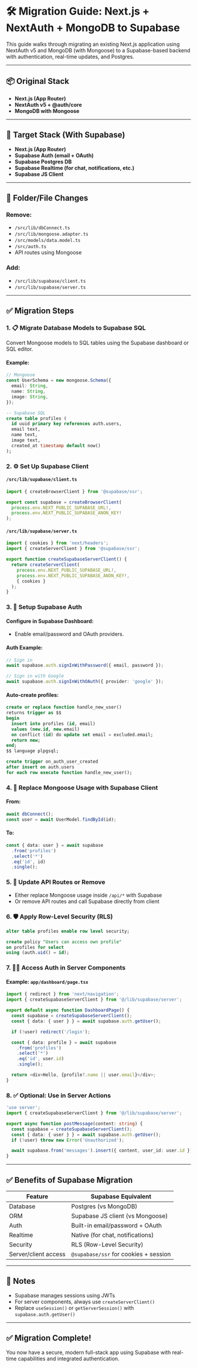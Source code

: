 # 🛠️ Migration Guide: Next.js + NextAuth + MongoDB to Supabase

This guide walks through migrating an existing Next.js application using NextAuth v5 and MongoDB (with Mongoose) to a Supabase-based backend with authentication, real-time updates, and Postgres.

---

## 📦 Original Stack

- **Next.js (App Router)**
- **NextAuth v5 + @auth/core**
- **MongoDB with Mongoose**

---

## 🎯 Target Stack (With Supabase)

- **Next.js (App Router)**
- **Supabase Auth (email + OAuth)**
- **Supabase Postgres DB**
- **Supabase Realtime (for chat, notifications, etc.)**
- **Supabase JS Client**

---

## 📁 Folder/File Changes

### Remove:

- `/src/lib/dbConnect.ts`
- `/src/lib/mongoose.adapter.ts`
- `/src/models/data.model.ts`
- `/src/auth.ts`
- API routes using Mongoose

### Add:

- `/src/lib/supabase/client.ts`
- `/src/lib/supabase/server.ts`

---

## ✅ Migration Steps

### 1. 📋 Migrate Database Models to Supabase SQL

Convert Mongoose models to SQL tables using the Supabase dashboard or SQL editor.

#### Example:

```ts
// Mongoose
const UserSchema = new mongoose.Schema({
  email: String,
  name: String,
  image: String,
});
```

```sql
-- Supabase SQL
create table profiles (
  id uuid primary key references auth.users,
  email text,
  name text,
  image text,
  created_at timestamp default now()
);
```

### 2. ⚙️ Set Up Supabase Client

#### `/src/lib/supabase/client.ts`

```ts
import { createBrowserClient } from '@supabase/ssr';

export const supabase = createBrowserClient(
  process.env.NEXT_PUBLIC_SUPABASE_URL!,
  process.env.NEXT_PUBLIC_SUPABASE_ANON_KEY!
);
```

#### `/src/lib/supabase/server.ts`

```ts
import { cookies } from 'next/headers';
import { createServerClient } from '@supabase/ssr';

export function createSupabaseServerClient() {
  return createServerClient(
    process.env.NEXT_PUBLIC_SUPABASE_URL!,
    process.env.NEXT_PUBLIC_SUPABASE_ANON_KEY!,
    { cookies }
  );
}
```

### 3. 🔐 Setup Supabase Auth

#### Configure in Supabase Dashboard:

- Enable email/password and OAuth providers.

#### Auth Example:

```ts
// Sign in
await supabase.auth.signInWithPassword({ email, password });

// Sign in with Google
await supabase.auth.signInWithOAuth({ provider: 'google' });
```

#### Auto-create profiles:

```sql
create or replace function handle_new_user()
returns trigger as $$
begin
  insert into profiles (id, email)
  values (new.id, new.email)
  on conflict (id) do update set email = excluded.email;
  return new;
end;
$$ language plpgsql;

create trigger on_auth_user_created
after insert on auth.users
for each row execute function handle_new_user();
```

### 4. 🔄 Replace Mongoose Usage with Supabase Client

#### From:

```ts
await dbConnect();
const user = await UserModel.findById(id);
```

#### To:

```ts
const { data: user } = await supabase
  .from('profiles')
  .select('*')
  .eq('id', id)
  .single();
```

### 5. 🔁 Update API Routes or Remove

- Either replace Mongoose usage inside `/api/*` with Supabase
- Or remove API routes and call Supabase directly from client

### 6. 🛡️ Apply Row-Level Security (RLS)

```sql
alter table profiles enable row level security;

create policy "Users can access own profile"
on profiles for select
using (auth.uid() = id);
```

### 7. 🧑‍💻 Access Auth in Server Components

#### Example: `app/dashboard/page.tsx`

```ts
import { redirect } from 'next/navigation';
import { createSupabaseServerClient } from '@/lib/supabase/server';

export default async function DashboardPage() {
  const supabase = createSupabaseServerClient();
  const { data: { user } } = await supabase.auth.getUser();

  if (!user) redirect('/login');

  const { data: profile } = await supabase
    .from('profiles')
    .select('*')
    .eq('id', user.id)
    .single();

  return <div>Hello, {profile?.name || user.email}</div>;
}
```

### 8. ✅ Optional: Use in Server Actions

```ts
'use server';
import { createSupabaseServerClient } from '@/lib/supabase/server';

export async function postMessage(content: string) {
  const supabase = createSupabaseServerClient();
  const { data: { user } } = await supabase.auth.getUser();
  if (!user) throw new Error('Unauthorized');

  await supabase.from('messages').insert({ content, user_id: user.id });
}
```

---

## ✅ Benefits of Supabase Migration

| Feature              | Supabase Equivalent                   |
| -------------------- | ------------------------------------- |
| Database             | Postgres (vs MongoDB)                 |
| ORM                  | Supabase JS client (vs Mongoose)      |
| Auth                 | Built-in email/password + OAuth       |
| Realtime             | Native (for chat, notifications)      |
| Security             | RLS (Row-Level Security)              |
| Server/client access | `@supabase/ssr` for cookies + session |

---

## 📌 Notes

- Supabase manages sessions using JWTs
- For server components, always use `createServerClient()`
- Replace `useSession()` or `getServerSession()` with `supabase.auth.getUser()`

---

## ✅ Migration Complete!

You now have a secure, modern full-stack app using Supabase with real-time capabilities and integrated authentication.

